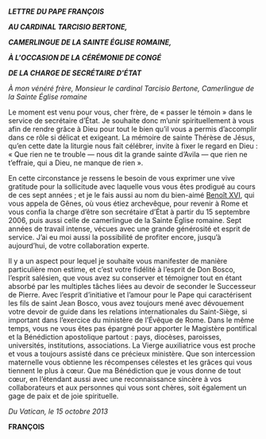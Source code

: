 ***LETTRE*** ***DU PAPE FRANÇOIS***

***AU CARDINAL TARCISIO BERTONE,***

***CAMERLINGUE DE LA SAINTE ÉGLISE ROMAINE,***

***À L'OCCASION DE LA CÉRÉMONIE DE CONGÉ***

***DE LA CHARGE DE SECRÉTAIRE D'ÉTAT***

*À mon vénéré frère, Monsieur le cardinal Tarcisio Bertone, Camerlingue de la Sainte Église romaine*

Le moment est venu pour vous, cher frère, de « passer le témoin » dans le service de secrétaire d’État. Je souhaite donc m’unir spirituellement à vous afin de rendre grâce à Dieu pour tout le bien qu’il vous a permis d’accomplir dans ce rôle si délicat et exigeant. La mémoire de sainte Thérèse de Jésus, qu’en cette date la liturgie nous fait célébrer, invite à fixer le regard en Dieu : « Que rien ne te trouble — nous dit la grande sainte d’Avila — que rien ne t’effraie, qui a Dieu, ne manque de rien ».

En cette circonstance je ressens le besoin de vous exprimer une vive gratitude pour la sollicitude avec laquelle vous vous êtes prodigué au cours de ces sept années ; et je le fais aussi au nom du bien-aimé [Benoît XVI](http://www.vatican.va/holy_father/benedict_xvi/index_fr.htm), qui vous appela de Gênes, où vous étiez archevêque, pour revenir à Rome et vous confia la charge d’être son secrétaire d’État à partir du 15 septembre 2006, puis aussi celle de camerlingue de la Sainte Église romaine. Sept années de travail intense, vécues avec une grande générosité et esprit de service. J’ai eu moi aussi la possibilité de profiter encore, jusqu’à aujourd’hui, de votre collaboration experte.

Il y a un aspect pour lequel je souhaite vous manifester de manière particulière mon estime, et c’est votre fidélité à l’esprit de Don Bosco, l’esprit salésien, que vous avez su conserver et témoigner tout en étant absorbé par les multiples tâches liées au devoir de seconder le Successeur de Pierre. Avec l’esprit d’initiative et l’amour pour le Pape qui caractérisent les fils de saint Jean Bosco, vous avez toujours mené avec dévouement votre devoir de guide dans les relations internationales du Saint-Siège, si important dans l’exercice du ministère de l’Évêque de Rome. Dans le même temps, vous ne vous êtes pas épargné pour apporter le Magistère pontifical et la Bénédiction apostolique partout : pays, diocèses, paroisses, universités, institutions, associations. La Vierge auxiliatrice vous est proche et vous a toujours assisté dans ce précieux ministère. Que son intercession maternelle vous obtienne les récompenses célestes et les grâces qui vous tiennent le plus à cœur. Que ma Bénédiction que je vous donne de tout cœur, en l’étendant aussi avec une reconnaissance sincère à vos collaborateurs et aux personnes qui vous sont chères, soit également un gage de paix et de joie spirituelle.

*Du Vatican, le 15 octobre 2013*

**FRANÇOIS**